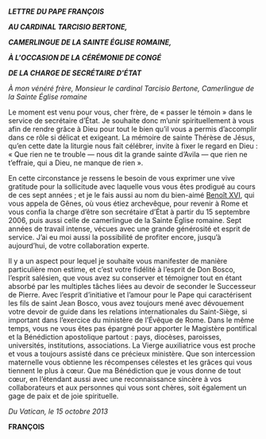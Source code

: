 ***LETTRE*** ***DU PAPE FRANÇOIS***

***AU CARDINAL TARCISIO BERTONE,***

***CAMERLINGUE DE LA SAINTE ÉGLISE ROMAINE,***

***À L'OCCASION DE LA CÉRÉMONIE DE CONGÉ***

***DE LA CHARGE DE SECRÉTAIRE D'ÉTAT***

*À mon vénéré frère, Monsieur le cardinal Tarcisio Bertone, Camerlingue de la Sainte Église romaine*

Le moment est venu pour vous, cher frère, de « passer le témoin » dans le service de secrétaire d’État. Je souhaite donc m’unir spirituellement à vous afin de rendre grâce à Dieu pour tout le bien qu’il vous a permis d’accomplir dans ce rôle si délicat et exigeant. La mémoire de sainte Thérèse de Jésus, qu’en cette date la liturgie nous fait célébrer, invite à fixer le regard en Dieu : « Que rien ne te trouble — nous dit la grande sainte d’Avila — que rien ne t’effraie, qui a Dieu, ne manque de rien ».

En cette circonstance je ressens le besoin de vous exprimer une vive gratitude pour la sollicitude avec laquelle vous vous êtes prodigué au cours de ces sept années ; et je le fais aussi au nom du bien-aimé [Benoît XVI](http://www.vatican.va/holy_father/benedict_xvi/index_fr.htm), qui vous appela de Gênes, où vous étiez archevêque, pour revenir à Rome et vous confia la charge d’être son secrétaire d’État à partir du 15 septembre 2006, puis aussi celle de camerlingue de la Sainte Église romaine. Sept années de travail intense, vécues avec une grande générosité et esprit de service. J’ai eu moi aussi la possibilité de profiter encore, jusqu’à aujourd’hui, de votre collaboration experte.

Il y a un aspect pour lequel je souhaite vous manifester de manière particulière mon estime, et c’est votre fidélité à l’esprit de Don Bosco, l’esprit salésien, que vous avez su conserver et témoigner tout en étant absorbé par les multiples tâches liées au devoir de seconder le Successeur de Pierre. Avec l’esprit d’initiative et l’amour pour le Pape qui caractérisent les fils de saint Jean Bosco, vous avez toujours mené avec dévouement votre devoir de guide dans les relations internationales du Saint-Siège, si important dans l’exercice du ministère de l’Évêque de Rome. Dans le même temps, vous ne vous êtes pas épargné pour apporter le Magistère pontifical et la Bénédiction apostolique partout : pays, diocèses, paroisses, universités, institutions, associations. La Vierge auxiliatrice vous est proche et vous a toujours assisté dans ce précieux ministère. Que son intercession maternelle vous obtienne les récompenses célestes et les grâces qui vous tiennent le plus à cœur. Que ma Bénédiction que je vous donne de tout cœur, en l’étendant aussi avec une reconnaissance sincère à vos collaborateurs et aux personnes qui vous sont chères, soit également un gage de paix et de joie spirituelle.

*Du Vatican, le 15 octobre 2013*

**FRANÇOIS**